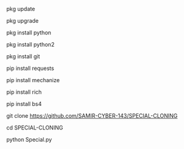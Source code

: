 pkg update 

pkg upgrade 

pkg install python 

pkg install python2 

pkg install git 

pip install requests 

pip install mechanize 

pip install rich 

pip install bs4

git clone https://github.com/SAMIR-CYBER-143/SPECIAL-CLONING

cd SPECIAL-CLONING

python Special.py
